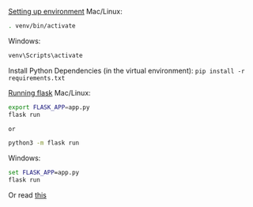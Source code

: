 [Setting up environment](https://flask.palletsprojects.com/en/1.1.x/installation/#activate-the-environment)
Mac/Linux:
```bash
. venv/bin/activate
```

Windows:
```cmd
venv\Scripts\activate
```

Install Python Dependencies (in the virtual environment): `pip install -r requirements.txt`

[Running flask](https://flask.palletsprojects.com/en/1.1.x/quickstart/)
Mac/Linux:
```bash
export FLASK_APP=app.py
flask run

or

python3 -m flask run
```

Windows:
```cmd
set FLASK_APP=app.py
flask run
```

Or read [this](https://medium.com/@jtpaasch/the-right-way-to-use-virtual-environments-1bc255a0cba7)
